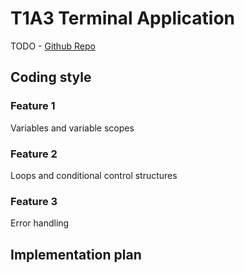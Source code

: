 # T1A3 Terminal Application

TODO - [Github Repo](#)

## Coding style

### Feature 1

Variables and variable scopes

### Feature 2

Loops and conditional control structures

### Feature 3

Error handling

## Implementation plan
